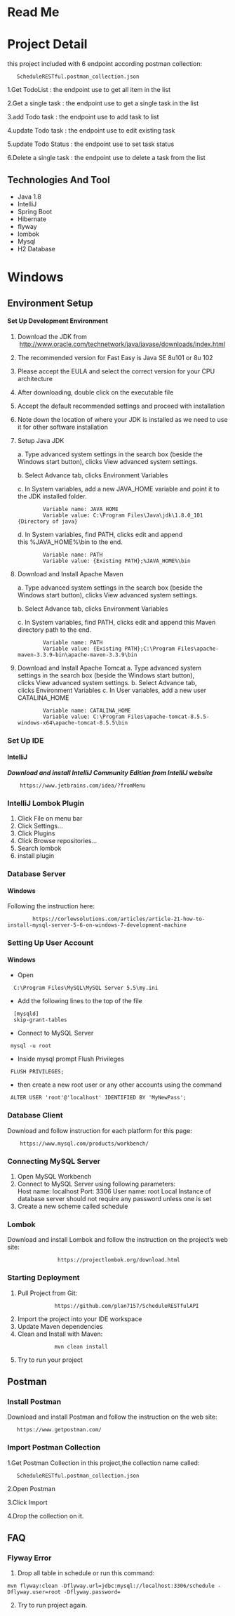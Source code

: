 # Read Me #

# Project Detail #
this project included with 6 endpoint according postman collection:
 ```
    ScheduleRESTful.postman_collection.json
  ```
1.Get TodoList : the endpoint use to get all item in the list

2.Get a single task : the endpoint use to get a single task in the list

3.add Todo task : the endpoint use to add task to list

4.update Todo task : the endpoint use to edit existing task

5.update Todo Status : the endpoint use to set task status

6.Delete a single task : the endpoint use to delete a task from the list

## Technologies And Tool ##
 - Java 1.8
 - IntelliJ
 - Spring Boot
 - Hibernate
 - flyway
 - lombok
 - Mysql
 - H2 Database
 
# Windows #
## Environment Setup ##
#### Set Up Development Environment ####
1.	Download the JDK from
	    http://www.oracle.com/technetwork/java/javase/downloads/index.html
2.	The recommended version for Fast Easy is Java SE 8u101 or 8u 102
3.	Please accept the EULA and select the correct version for your CPU architecture
4.	After downloading, double click on the executable file 
5.	Accept the default recommended settings and proceed with installation
6.	Note down the location of where your JDK is installed as we need to use it for other software installation

7.	Setup Java JDK 

    a. Type advanced system settings in the search box (beside the Windows start button), clicks View advanced system settings.

    b.	Select Advance tab, clicks Environment Variables

    c.	In System variables, add a new JAVA_HOME variable and point it to the JDK installed folder.

				Variable name: JAVA_HOME
				Variable value: C:\Program Files\Java\jdk\1.8.0_101 {Directory of java} 

    d.	In System variables, find PATH, clicks edit and append this %JAVA_HOME%\bin to the end.

				Variable name: PATH
				Variable value: {Existing PATH};%JAVA_HOME%\bin

8.	Download and Install Apache Maven

	a. Type advanced system settings in the search box (beside the Windows start button), clicks View advanced system settings.

	b.	Select Advance tab, clicks Environment Variables

	c.	In System variables, find PATH, clicks edit and append this Maven directory path to the end.

				Variable name: PATH
				Variable value: {Existing PATH};C:\Program Files\apache-maven-3.3.9-bin\apache-maven-3.3.9\bin

9.	Download and Install Apache Tomcat
		a.	Type advanced system settings in the search box (beside the Windows start button), clicks View advanced system settings.
		b.	Select Advance tab, clicks Environment Variables
		c.	In User variables, add a new user CATALINA_HOME

				Variable name: CATALINA_HOME
				Variable value: C:\Program Files\apache-tomcat-8.5.5-windows-x64\apache-tomcat-8.5.5\bin

### Set Up IDE ###

#### IntelliJ ####


***Download and install IntelliJ Community Edition from IntelliJ website*** 

		https://www.jetbrains.com/idea/?fromMenu

### IntelliJ Lombok Plugin ###
1. Click File on menu bar
2. Click Settings...
3. Click Plugins
4. Click Browse repositories...
5. Search lombok
6. install plugin

### Database Server ####

#### Windows ####

Following the instruction here: 
```
		https://corlewsolutions.com/articles/article-21-how-to-install-mysql-server-5-6-on-windows-7-development-machine
```
### Setting Up User Account ###

#### Windows ####
* Open
```
  C:\Program Files\MySQL\MySQL Server 5.5\my.ini
```
* Add the following lines to the top of the file
```
  [mysqld]
  skip-grant-tables
```
* Connect to MySQL Server
```
 mysql -u root
```
* Inside mysql prompt Flush Privileges
```
 FLUSH PRIVILEGES;
```
* then create a new root user or any other accounts using the command
```
 ALTER USER 'root'@'localhost' IDENTIFIED BY 'MyNewPass';
```

### Database Client ###

Download and follow instruction for each platform for this page: 
```
    https://www.mysql.com/products/workbench/
```
### Connecting MySQL Server ###  
1. Open MySQL Workbench 
2. Connect to MySQL Server using following parameters:      
		Host name: localhost
     		Port: 3306
     		User name: root
     		Local Instance of database server should not require any password unless one is set
3. Create a new scheme called schedule

### Lombok ###

Download and install Lombok and follow the instruction on the project’s web site: 
```
				https://projectlombok.org/download.html
```

### Starting Deployment ###
 1. Pull Project from Git:
 ```
 				https://github.com/plan7157/ScheduleRESTfulAPI
 ```
 2. Import the project into your IDE workspace
 3. Update Maven dependencies
 4. Clean and Install with Maven:
 ```
                mvn clean install
 ```
 5. Try to run your project
## Postman ##
### Install Postman ###
Download and install Postman and follow the instruction on the web site: 
 ```
    https://www.getpostman.com/
  ```
### Import Postman Collection ###
1.Get Postman Collection in this project,the collection name called:
 ```
    ScheduleRESTful.postman_collection.json
  ```
  
2.Open Postman

3.Click Import

4.Drop the collection on it.

 ## FAQ ##
 ### Flyway Error ###
 1. Drop all table in schedule or run this command:
  ```
 mvn flyway:clean -Dflyway.url=jdbc:mysql://localhost:3306/schedule -Dflyway.user=root -Dflyway.password=
 ```
 2. Try to run project again.
 

